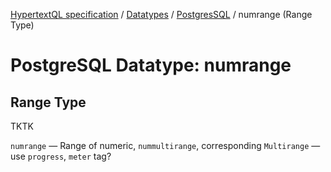 [HypertextQL specification](../../README.md) / [Datatypes](../README.md) /  [PostgresSQL](README) / numrange (Range Type)

# PostgreSQL Datatype: numrange
## Range Type

TKTK

`numrange` — Range of numeric, `nummultirange`, corresponding `Multirange` — use `progress`, `meter` tag?
